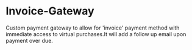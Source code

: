 # Invoice-Gateway
Custom payment gateway to allow for 'invoice' payment method with immediate access to virtual purchases.It will add a follow up email upon payment over due.
